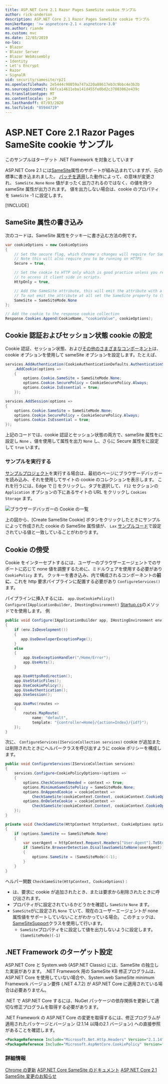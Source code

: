 ```yaml
---
title: ASP.NET Core 2.1 Razor Pages SameSite cookie サンプル
author: rick-anderson
description: ASP.NET Core 2.1 Razor Pages SameSite cookie サンプル
monikerRange: '>= aspnetcore-2.1 < aspnetcore-3.0'
ms.author: riande
ms.custom: mvc
ms.date: 12/03/2019
no-loc:
- Blazor
- Blazor Server
- Blazor WebAssembly
- Identity
- Let's Encrypt
- Razor
- SignalR
uid: security/samesite/rp21
ms.openlocfilehash: 2e5444c98059a747a220a88617eb3c9bbc4e3b2b
ms.sourcegitcommit: 66fca14611eba141d455fe0bd2c37803062e439c
ms.translationtype: MT
ms.contentlocale: ja-JP
ms.lasthandoff: 07/03/2020
ms.locfileid: "85944719"
---
```

# <a name="aspnet-core-21-razor-pages-samesite-cookie-sample"></a>ASP.NET Core 2.1 Razor Pages SameSite cookie サンプル

このサンプルはターゲット .NET Framework を対象としています

ASP.NET Core 2.1 には[SameSite](https://www.owasp.org/index.php/SameSite)属性のサポートが組み込まれていますが、元の標準に書き込まれました。 [パッチを適用](https://github.com/dotnet/aspnetcore/issues/8212)した動作によって、の意味が変更され、 `SameSite.None` `None` 値がまったく出力されるのではなく、の値を持つ sameSite 属性が出力されます。 値を出力しない場合は、cookie のプロパティを `SameSite` -1 に設定します。

[!INCLUDE[](~/includes/SameSiteIdentity.md)]

## <a name="writing-the-samesite-attribute"></a><a name="sampleCode"></a>SameSite 属性の書き込み

次のコードは、SameSite 属性をクッキーに書き込む方法の例です。

```c#
var cookieOptions = new CookieOptions
{
    // Set the secure flag, which Chrome's changes will require for SameSite none.
    // Note this will also require you to be running on HTTPS
    Secure = true,

    // Set the cookie to HTTP only which is good practice unless you really do need
    // to access it client side in scripts.
    HttpOnly = true,

    // Add the SameSite attribute, this will emit the attribute with a value of none.
    // To not emit the attribute at all set the SameSite property to (SameSiteMode)(-1).
    SameSite = SameSiteMode.None
};

// Add the cookie to the response cookie collection
Response.Cookies.Append(CookieName, "cookieValue", cookieOptions);
```

## <a name="setting-cookie-authentication-and-session-state-cookies"></a>Cookie 認証およびセッション状態 cookie の設定

Cookie 認証、セッション状態、および[その他のさまざまなコンポーネント](https://docs.microsoft.com/aspnet/core/security/samesite?view=aspnetcore-2.1)は、cookie オプションを使用して sameSite オプションを設定します。たとえば、

```c#
services.AddAuthentication(CookieAuthenticationDefaults.AuthenticationScheme)
    .AddCookie(options =>
    {
        options.Cookie.SameSite = SameSiteMode.None;
        options.Cookie.SecurePolicy = CookieSecurePolicy.Always;
        options.Cookie.IsEssential = true;
    });

services.AddSession(options =>
{
    options.Cookie.SameSite = SameSiteMode.None;
    options.Cookie.SecurePolicy = CookieSecurePolicy.Always;
    options.Cookie.IsEssential = true;
});
```

上記のコードでは、cookie 認証とセッション状態の両方で、sameSite 属性をに設定し `None` 、値を使用して属性を出力 `None` し、さらに Secure 属性をに設定して `true` います。

### <a name="run-the-sample"></a>サンプルを実行する

[サンプルプロジェクト](https://github.com/blowdart/AspNetSameSiteSamples/tree/master/AspNetCore21RazorPages)を実行する場合は、最初のページにブラウザーデバッガーを読み込み、それを使用してサイトの cookie のコレクションを表示します。 これを行うには、Edge で [] をクリックし、タブを選択して、 `F12` セクションの `Application` オプションの下にあるサイトの URL をクリックし `Cookies` `Storage` ます。

![ブラウザーデバッガーの Cookie の一覧](BrowserDebugger.png)

上の図から、[Create SameSite Cookie] ボタンをクリックしたときにサンプルによって作成された cookie の SameSite 属性値が、 `Lax` [サンプルコード](#sampleCode)で設定されている値と一致していることがわかります。

## <a name="intercepting-cookies"></a><a name="interception"></a>Cookie の傍受

Cookie をインターセプトするには、ユーザーのブラウザーエージェントでのサポートに応じて none 値を調整するために、ミドルウェアを使用する必要があり `CookiePolicy` ます。 クッキーを書き込み、内で構成されるコンポーネントの**前に**、これを http 要求パイプラインに配置する必要があり `ConfigureServices()` ます。

パイプラインに挿入するには、 `app.UseCookiePolicy()` `Configure(IApplicationBuilder, IHostingEnvironment)` [Startup.cs](https://github.com/blowdart/AspNetSameSiteSamples/blob/master/AspNetCore21MVC/Startup.cs)のメソッドでを使用します。 例

```c#
public void Configure(IApplicationBuilder app, IHostingEnvironment env)
{
    if (env.IsDevelopment())
    {
       app.UseDeveloperExceptionPage();
    }
    else
    {
        app.UseExceptionHandler("/Home/Error");
        app.UseHsts();
    }

    app.UseHttpsRedirection();
    app.UseStaticFiles();
    app.UseCookiePolicy();
    app.UseAuthentication();
    app.UseSession();

    app.UseMvc(routes =>
    {
        routes.MapRoute(
            name: "default",
            template: "{controller=Home}/{action=Index}/{id?}");
    });
}
```

次に、 `ConfigureServices(IServiceCollection services)` cookie が追加または削除されたときにヘルパークラスを呼び出すように cookie ポリシーを構成します。

```c#
public void ConfigureServices(IServiceCollection services)
{
    services.Configure<CookiePolicyOptions>(options =>
    {
        options.CheckConsentNeeded = context => true;
        options.MinimumSameSitePolicy = SameSiteMode.None;
        options.OnAppendCookie = cookieContext =>
            CheckSameSite(cookieContext.Context, cookieContext.CookieOptions);
        options.OnDeleteCookie = cookieContext =>
            CheckSameSite(cookieContext.Context, cookieContext.CookieOptions);
    });
}

private void CheckSameSite(HttpContext httpContext, CookieOptions options)
{
    if (options.SameSite == SameSiteMode.None)
    {
        var userAgent = httpContext.Request.Headers["User-Agent"].ToString();
        if (SameSite.BrowserDetection.DisallowsSameSiteNone(userAgent))
        {
            options.SameSite = (SameSiteMode)(-1);
        }
    }
}
```

ヘルパー関数 `CheckSameSite(HttpContext, CookieOptions)` :

* は、要求に cookie が追加されたとき、または要求から削除されたときに呼び出されます。
* プロパティがに設定されているかどうかを確認し `SameSite` `None` ます。
* `SameSite`がに設定され `None` ていて、現在のユーザーエージェントが none 属性値をサポートしていないことがわかっている場合。 このチェックは、 [SameSiteSupport](https://github.com/dotnet/AspNetCore.Docs/tree/master/aspnetcore/security/samesite/sample/snippets/SameSiteSupport.cs)クラスを使用して行います。
  * `SameSite`プロパティをに設定して値を出力しないように設定します。`(SameSiteMode)(-1)`

## <a name="targeting-net-framework"></a>.NET Framework のターゲット設定

ASP.NET Core と System.web (ASP.NET Classic) には、SameSite の独立した実装があります。 .NET Framework 用の SameSite KB 修正プログラムは、ASP.NET Core を使用していない場合や、System.web SameSite minimum Framework バージョン要件 (.NET 4.7.2) が ASP.NET Core に適用されている場合は必要ありません。

.NET で ASP.NET Core するには、NuGet パッケージの依存関係を更新して適切な修正プログラムを取得する必要があります。

.NET Framework の ASP.NET Core の変更を取得するには、修正プログラムが適用されたパッケージとバージョン (2.1.14 以降の2.1 バージョン) への直接参照があることを確認します。

```xml
<PackageReference Include="Microsoft.Net.Http.Headers" Version="2.1.14" />
<PackageReference Include="Microsoft.AspNetCore.CookiePolicy" Version="2.1.14" />
```

### <a name="more-information"></a>詳細情報
 
[Chrome の更新](https://www.chromium.org/updates/same-site) 
[ASP.NET Core SameSite のドキュメント](https://docs.microsoft.com/aspnet/core/security/samesite?view=aspnetcore-2.1) 
[ASP.NET Core 2.1 SameSite 変更のお知らせ](https://github.com/dotnet/aspnetcore/issues/8212)
